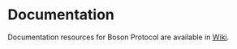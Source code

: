 # Documentation
Documentation resources for Boson Protocol are available in [Wiki](https://github.com/bosonprotocol/docs/wiki).


